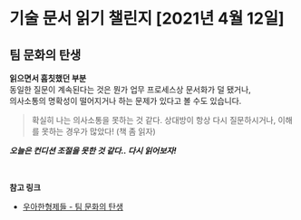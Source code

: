 # 기술 문서 읽기 챌린지 [2021년 4월 12일]

## **팀 문화의 탄생**

**읽으면서 흠칫했던 부분**  
동일한 질문이 계속된다는 것은 뭔가 업무 프로세스상 문서화가 덜 됐거나,  
의사소통의 명확성이 떨어지거나 하는 문제가 있다고 볼 수도 있습니다.

> 확실히 나는 의사소통을 못하는 것 같다. 상대방이 항상 다시 질문하시거나, 이해를 못하는 경우가 많았다! (책 좀 읽자)

**_오늘은 컨디션 조절을 못한 것 같다.. 다시 읽어보자!_**

<br/>

**참고 링크**

-   [우아한형제들 - 팀 문화의 탄생](https://woowabros.github.io/experience/2020/05/13/birth-of-team-culture.html)
